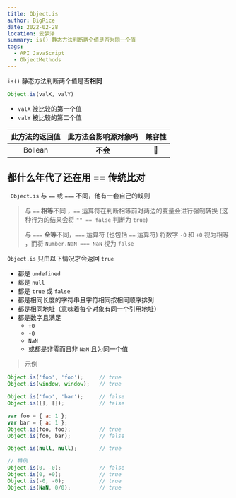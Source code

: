```yaml
---
title: Object.is
author: BigRice
date: 2022-02-28
location: 云梦泽
summary: is() 静态方法判断两个值是否为同一个值
tags:
  - API JavaScript
  - ObjectMethods
---
```


`is()` 静态方法判断两个值是否**相同**

 ```js
Object.is(valX, valY)
 ```

 - `valX` 被比较的第一个值
 - `valY` 被比较的第二个值

| 此方法的返回值 | 此方法会影响源对象吗 | 兼容性 |
| :------------: | :------------------: | :----: |
|    Bollean     |       **不会**       |   🔴    |

 ## 都什么年代了还在用 == 传统比对

` Object.is` 与 `==` 或 `===` 不同，他有一套自己的规则

> 与 `==` **相等**不同 ，`==` 运算符在判断相等前对两边的变量会进行强制转换 (这种行为的结果会将 `"" == false` 判断为 `true`)
>
> 与 `===` **全等**不同，`===` 运算符 (也包括 `==` 运算符) 将数字 `-0` 和 `+0` 视为相等 ，而将 `Number.NaN === NaN` 视为 `false`



`Object.is` 只由以下情况才会返回 `true`

 - 都是 `undefined`
 - 都是 `null`
 - 都是 `true` 或 `false`
 - 都是相同长度的字符串且字符相同按相同顺序排列
 - 都是相同地址（意味着每个对象有同一个引用地址）
 - 都是数字且满足
     -  `+0`
     -  `-0`
     - `NaN`
     - 或都是非零而且非 `NaN` 且为同一个值




> 示例

```js
Object.is('foo', 'foo');     // true
Object.is(window, window);   // true

Object.is('foo', 'bar');     // false
Object.is([], []);           // false

var foo = { a: 1 };
var bar = { a: 1 };
Object.is(foo, foo);         // true
Object.is(foo, bar);         // false

Object.is(null, null);       // true

// 特例
Object.is(0, -0);            // false
Object.is(0, +0);            // true
Object.is(-0, -0);           // true
Object.is(NaN, 0/0);         // true
```

